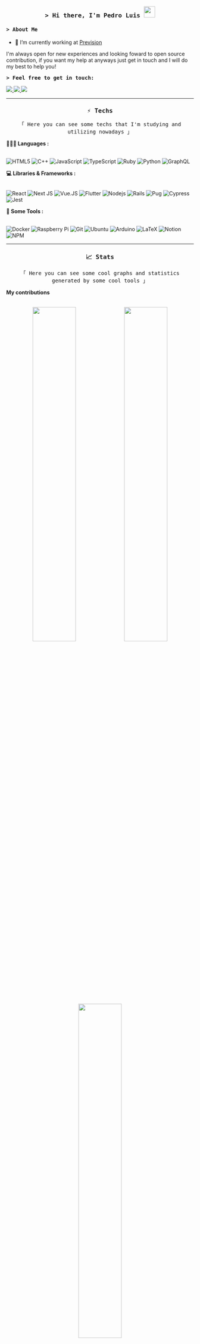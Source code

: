<h3 align="center"><samp>&gt; Hi there, I'm Pedro Luis <img src="/public/waving.gif" height="30px"/></samp></h3>

<h4><samp>&gt; About Me</samp></h4>

- 🔭 I’m currently working at [Prevision](https://www.prevision.com.br/)

I'm always open for new experiences and looking foward to open source contribution, if you want my help at anyways just get in touch and I will do my best to help you!

<b><samp>&gt; Feel free to get in touch: </samp></b>
<p>
<a href="https://www.linkedin.com/in/gcb/">
	<img src="https://img.shields.io/badge/LinkedIn-0077B5?style=for-the-badge&logo=linkedin&logoColor=white" />
</a>
<a href="mailto:pedrolcr@outlook.com">
	<img src="https://img.shields.io/badge/Email_me-D14836?style=for-the-badge&logo=gmail&logoColor=white" />
</a>
<a href="https://discord.com/app" target="_blank">
  <img src="https://img.shields.io/badge/pedrol3001%234211-%237289DA.svg?style=for-the-badge&logo=discord&logoColor=white"/>
</a>
</p>

---

<h3 align="center"><samp> ⚡ Techs </samp></h3>
<p align="center"> <samp>「 Here you can see some techs that I'm studying and utilizing nowadays 」</samp> </p>

<summary><b>🧑🏻‍💻 Languages :</b></summary>
</br>

![HTML5](https://img.shields.io/badge/html5-%23E34F26.svg?style=for-the-badge&logo=html5&logoColor=white)
![C++](https://img.shields.io/badge/c++-%2300599C.svg?style=for-the-badge&logo=c%2B%2B&logoColor=white)
![JavaScript](https://img.shields.io/badge/JavaScript-323330?style=for-the-badge&logo=javascript&logoColor=F7DF1E)
![TypeScript](https://img.shields.io/badge/Typescript-007ACC?style=for-the-badge&logo=typescript&logoColor=white)
![Ruby](https://img.shields.io/badge/Ruby-CC0000?style=for-the-badge&logo=ruby&logoColor=white)
![Python](https://img.shields.io/badge/python-3670A0?style=for-the-badge&logo=python&logoColor=ffdd54)
![GraphQL](https://img.shields.io/badge/-GraphQL-E10098?style=for-the-badge&logo=graphql&logoColor=white)

<summary><b>💻 Libraries & Frameworks :</b></summary>
</br>

![React](https://img.shields.io/badge/React-20232A?style=for-the-badge&logo=react&logoColor=61DAFB)
![Next JS](https://img.shields.io/badge/Next-black?style=for-the-badge&logo=next.js&logoColor=white)
![Vue.JS](https://img.shields.io/badge/Vue.js-35495e?&style=for-the-badge&logo=vue.js)
![Flutter](https://img.shields.io/badge/Flutter-%2302569B.svg?style=for-the-badge&logo=Flutter&logoColor=white)
![Nodejs](https://img.shields.io/badge/Node.js-339933?style=for-the-badge&logo=nodedotjs&logoColor=white)
![Rails](https://img.shields.io/badge/rails-%23CC0000.svg?style=for-the-badge&logo=ruby-on-rails&logoColor=white)
![Pug](https://img.shields.io/badge/Pug-FFF?style=for-the-badge&logo=pug&logoColor=A86454)
![Cypress](https://img.shields.io/badge/-cypress-%23E5E5E5?style=for-the-badge&logo=cypress&logoColor=058a5e)
![Jest](https://img.shields.io/badge/-jest-%23C21325?style=for-the-badge&logo=jest&logoColor=white)

<summary><b>🔧 Some Tools :</b></summary>
</br>
	
![Docker](https://img.shields.io/badge/Docker-007ACC?style=for-the-badge&logo=docker&logoColor=white)
![Raspberry Pi](https://img.shields.io/badge/-RaspberryPi-C51A4A?style=for-the-badge&logo=Raspberry-Pi)
![Git](https://img.shields.io/badge/git-%23F05033.svg?style=for-the-badge&logo=git&logoColor=white)
![Ubuntu](https://img.shields.io/badge/Ubuntu-E95420?style=for-the-badge&logo=ubuntu&logoColor=white)
![Arduino](https://img.shields.io/badge/-Arduino-00979D?style=for-the-badge&logo=Arduino&logoColor=white)
![LaTeX](https://img.shields.io/badge/latex-%23008080.svg?style=for-the-badge&logo=latex&logoColor=white)
![Notion](https://img.shields.io/badge/Notion-%23000000.svg?style=for-the-badge&logo=notion&logoColor=white)
![NPM](https://img.shields.io/badge/npm-CB3837?style=for-the-badge&logo=npm&logoColor=white)


---
<h3 align="center"><samp> 📈 Stats </samp></h3>
<p align="center"> <samp>「 Here you can see some cool graphs and statistics generated by some cool tools 」</samp> </p>

<summary><b>My contributions</b></summary>
</br>
<p align="center">
	<img width="48%" src="https://github-readme-stats.vercel.app/api?username=pedrol3001&show_icons=true&hide_border=true&theme=nord" />
	<img width="48%" src="https://github-readme-streak-stats.herokuapp.com?user=pedrol3001&theme=nord&hide_border=true&date_format=j%20M%5B%20Y%5D)" />
	<img width="48%" src="https://github-readme-stats.vercel.app/api/top-langs/?username=pedrol3001&layout=compact&&hide_border=true&langs_count=5&theme=nord"/>
</p>
	
---

<p align="center">
	<img align="center" src="https://activity-graph.herokuapp.com/graph?username=pedrol3001&hide_border=true&theme=nord" alt="graph">
</p>
	
---

<p align="center">
	<img align="center" src="https://github.com/pedrol3001/pedrol3001/blob/output/github-contribution-grid-snake.svg" alt="snake">
</p>
